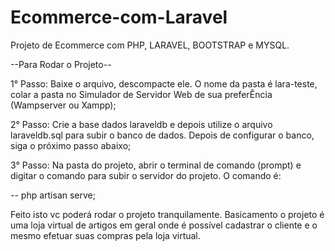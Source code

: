 # Ecommerce-com-Laravel
Projeto de Ecommerce com PHP, LARAVEL, BOOTSTRAP e MYSQL.

--Para Rodar o Projeto--

1° Passo:
Baixe o arquivo, descompacte ele. O nome da pasta é lara-teste, colar a pasta no Simulador de Servidor Web de sua preferÊncia (Wampserver ou Xampp);

2° Passo:
Crie a base dados laraveldb e depois utilize o arquivo laraveldb.sql para subir o banco de dados. Depois de configurar o banco, siga o próximo passo
abaixo;

3° Passo:
Na pasta do projeto, abrir o terminal de comando (prompt) e digitar o comando para subir o servidor do projeto. O comando é:

-- php artisan serve;

Feito isto vc poderá rodar o projeto tranquilamente. Basicamento o projeto é uma loja virtual de artigos em geral onde é possível cadastrar o cliente e o mesmo 
efetuar suas compras pela loja virtual.




